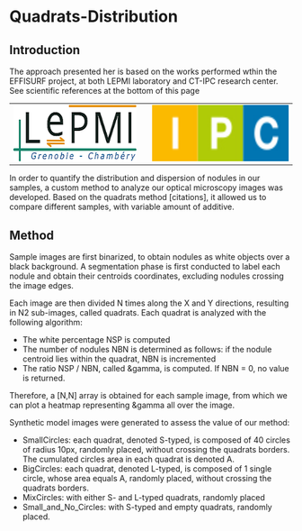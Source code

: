 # Quadrats-Distribution

## Introduction

The approach presented her is based on the works performed wthin the EFFISURF project, at both LEPMI laboratory and CT-IPC research center.
See scientific references at the bottom of this page

<table>
    <tr>
        <td> <a href="http://www.lepmi-guide.univ-smb.fr"> <img src="images/Logo_LEPMI_h100.png" alt="LEPMI" height=100></a> </td>
        <td>  </td>
        <td> <a href="https://ct-ipc.com/"><img src="images/Logo_IPC.jpg" alt="CT-IPC" height=100> </td>
    </tr>
</table>


In order to quantify the distribution and dispersion of nodules in our samples, a custom method to analyze our optical microscopy images was developed. Based on the quadrats method [citations], it allowed us to compare different samples, with variable amount of additive.

## Method
Sample images are first binarized, to obtain nodules as white objects over a black background. A segmentation phase is first conducted to label each nodule and obtain their centroids coordinates, excluding nodules crossing the image edges.

Each image are then divided N times along the X and Y directions, resulting in N2 sub-images, called quadrats.  Each quadrat is analyzed with the following algorithm:

-	The white percentage NSP is computed
-	The number of nodules NBN is determined as follows: if the nodule centroid lies within the quadrat,  NBN is incremented
-	The ratio NSP / NBN, called &gamma, is computed. If NBN = 0, no value is returned.

Therefore, a [N,N] array is obtained for each sample image, from which we can plot a heatmap representing &gamma all over the image.



Synthetic model images were generated to assess the value of our method:
-	SmallCircles: each quadrat, denoted S-typed, is composed of 40 circles of radius 10px, randomly placed, without crossing the quadrats borders. The cumulated circles area in each quadrat is denoted A.
-	BigCircles: each quadrat, denoted L-typed, is composed of 1 single circle, whose area equals A, randomly placed, without crossing the quadrats borders.
-	MixCircles: with either S- and L-typed quadrats, randomly placed
-	Small_and_No_Circles: with S-typed and empty quadrats, randomly placed.
